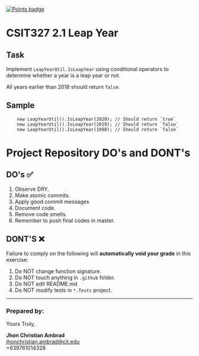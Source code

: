 [![Points badge](../../blob/badges/.github/badges/points.svg)](../../actions)
# CSIT327 2.1 Leap Year

## Task
Implement `LeapYearUtil.IsLeapYear` using conditional operators to determine whether a 
year is a leap year or not. 

All years earlier than 2018 should return `false`.

## Sample

		new LeapYearUtil().IsLeapYear(2020); // Should return `true`
		new LeapYearUtil().IsLeapYear(2019); // Should return `false`
		new LeapYearUtil().IsLeapYear(1998); // Should return `false`


# Project Repository DO's and DONT's

## DO's ✅
1. Observe DRY. 
2. Make atomic commits. 
3. Apply good commit messages 
4. Document code. 
5. Remove code smells.
6. Remember to push final codes in master.

## DONT'S ❌
Failure to comply on the following will **automatically void your grade** in this exercise: 

1. Do NOT change function signature. 
2. Do NOT touch anything in `.github` folder. 
3. Do NOT edit README.md 
4. Do NOT modify tests in `*.Tests` project.


---
### Prepared by:
Yours Truly,

**Jhon Christian Ambrad** \
jhonchristian.ambrad@cit.edu \
+639761014328
